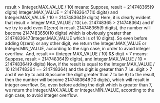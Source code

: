result > (Integer.MAX_VALUE / 10) means:
Suppose,
result = 214748365(9 digits)
Integer.MAX_VALUE = 2147483647(10 digits) and Integer.MAX_VALUE / 10 = 214748364(9 digits)
Here, it is clearly evident that result > Integer.MAX_VALUE / 10( i.e. 214748365 > 214748364) and if we try to add even 0(zero) in result 214748365(9 digits), the number will become 2147483650(10 digits) which is obviously greater than 2147483647(Integer.MAX_VALUE which is of 10 digits). So even before adding 0(zero) or any other digit, we return the Integer.MAX_VALUE or Integer.MIN_VALUE, according to the sign case, in order to avoid integer overflow.
​
And, result == (Integer.MAX_VALUE / 10) && digit > 7 means:
Suppose,
result = 214748364(9 digits), and
Integer.MAX_VALUE / 10 = 214748364(9 digits)
Now, if the result is equal to the Integer.MAX_VALUE / 10 (214748364 == 214748364) and the digit is greater than 7 i.e. digit > 7 and if we try to add 8(assume the digit greater than 7 to be 8) to the result, then the number will become 2147483648(10 digits), which will result in integer overflow. So, even before adding the digit which is greater than 7, we return the Integer.MAX_VALUE or Integer.MIN_VALUE, according to the sign case, to avoid integer overflow.